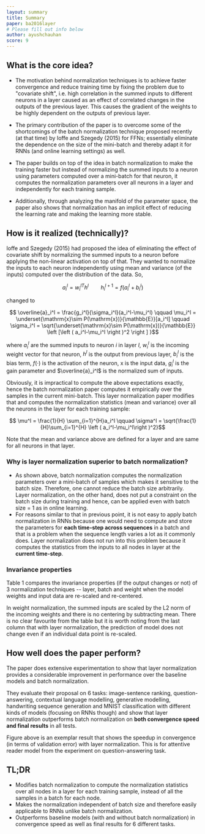 ```yaml
---
layout: summary
title: Summary
paper: ba2016layer
# Please fill out info below
author: ayushchauhan
score: 9
---
```


## What is the core idea?

* The motivation behind normalization techniques is to achieve faster convergence and reduce training time by fixing the problem due to "covariate shift", i.e. high correlation in the summed inputs to different neurons in a layer caused as an effect of correlated changes in the outputs of the previous layer. This causes the gradient of the weights to be highly dependent on the outputs of previous layer.

* The primary contribution of the paper is to overcome some of the shortcomings of the batch normalization technique proposed recently (at that time) by Ioffe and Szegedy (2015) for FFNs; essentially eliminate the dependence on the size of the mini-batch and thereby adapt it for RNNs (and online learning settings) as well.

* The paper builds on top of the idea in batch normalization to make the training faster but instead of normalizing the summed inputs to a neuron using parameters computed over a mini-batch for that neuron, it computes the normalization parameters over all neurons in a layer and independently for each training sample.

* Additionally, through analyzing the manifold of the parameter space, the paper also shows that normalization has an implicit effect of reducing the learning rate and making the learning more stable.


## How is it realized (technically)?

Ioffe and Szegedy (2015) had proposed the idea of eliminating the effect of covariate shift by normalizing the summed inputs to a neuron before applying the non-linear activation on top of that. They wanted to normalize the inputs to each neuron independently using mean and variance (of the inputs) computed over the distribution of the data. So, 

$$ a_i^l = {w_i^l}^T h^l \qquad h_i^{l+1} = f(a_i^l + b_i^l)$$

changed to

$$ \overline{a}_i^l = \frac{g_i^l}{\sigma_i^l}(a_i^l-\mu_i^l) \qquad \mu_i^l = \underset{\mathrm{x}\sim P(\mathrm{x})}{\mathbb{E}}[a_i^l] \qquad \sigma_i^l = \sqrt{\underset{\mathrm{x}\sim P(\mathrm{x})}{\mathbb{E}} \left [\left ( a_i^l-\mu_i^l \right )^2 \right ] }$$

where $a_i^l$ are the summed inputs to neuron $i$ in layer $l$, $w_i^l$ is the incoming weight vector for that neuron, $h^l$ is the output from previous layer, $b_i^l$ is the bias term, $f(\cdot)$ is the activation of the neuron, $\mathrm{x}$ is the input data, $g_i^l$ is the gain parameter and $\overline{a}_i^l$ is the normalized sum of inputs. 

Obviously, it is impractical to compute the above expectations exactly, hence the batch normalization paper computes it empirically over the samples in the current mini-batch. This layer normalization paper modifies that and computes the normalization statistics (mean and variance) over all the neurons in the layer for each training sample:

$$ \mu^l = \frac{1}{H} \sum_{i=1}^{H}a_i^l \qquad \sigma^l = \sqrt{\frac{1}{H}\sum_{i=1}^{H} \left ( a_i^l-\mu_i^l\right )^2}$$

Note that the mean and variance above are defined for a layer and are same for all neurons in that layer.

### Why is layer normalization superior to batch normalization?

* As shown above, batch normalization computes the normalization parameters over a mini-batch of samples which makes it sensitive to the batch size. Therefore, one cannot reduce the batch size arbitrarily. Layer normalization, on the other hand, does not put a constraint on the batch size during training and hence, can be applied even with batch size = 1 as in online learning.
* For reasons similar to that in previous point, it is not easy to apply batch normalization in RNNs because one would need to compute and store the parameters for **each time-step across sequences** in a batch and that is a problem when the sequence length varies a lot as it commonly does. Layer normalization does not run into this problem because it computes the statistics from the inputs to all nodes in layer at the **current time-step**.

### Invariance properties

Table 1 compares the invariance properties (if the output changes or not) of 3 normalization techniques -- layer, batch and weight when the model weights and input data are re-scaled and re-centered. 



In weight normalization, the summed inputs are scaled by the L2 norm of the incoming weights and there is no centering by subtracting mean. There is no clear favourite from the table but it is worth noting from the last column that with layer normalization, the prediction of model does not change even if an individual data point is re-scaled.

## How well does the paper perform?

The paper does extensive experimentation to show that layer normalization provides a considerable improvement in performance over the baseline models and batch normalization. 

They evaluate their proposal on 6 tasks: image-sentence ranking, question-answering, contextual language modelling, generative modelling, handwriting sequence generation and MNIST classification with different kinds of models (focusing on RNNs though) and show that layer normalization outperforms batch normalization on **both convergence speed and final results** in all tests.



Figure above is an exemplar result that shows the speedup in convergence (in terms of validation error) with layer normalization. This is for attentive reader model from the experiment on question-answering task.


## TL;DR
* Modifies batch normalization to compute the normalization statistics over all nodes in a layer for each training sample, instead of all the samples in a batch for each node.
* Makes the normalization independent of batch size and therefore easily applicable to RNNs unlike batch normalization.
* Outperforms baseline models (with and without batch normalization) in convergence speed as well as final results for 6 different tasks.
